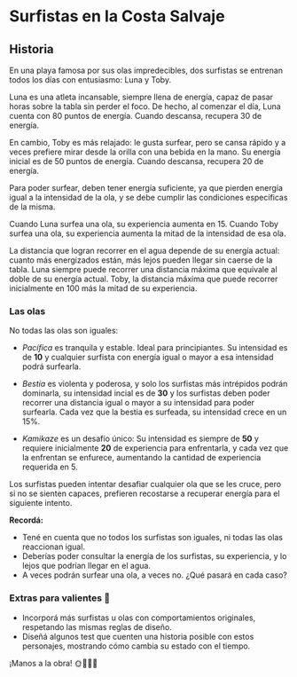 # Surfistas en la Costa Salvaje

## Historia

En una playa famosa por sus olas impredecibles, dos surfistas se entrenan todos los días con entusiasmo: Luna y Toby.

Luna es una atleta incansable, siempre llena de energía, capaz de pasar horas sobre la tabla sin perder el foco. De hecho, al comenzar el día, Luna cuenta con 80 puntos de energía. Cuando descansa, recupera 30 de energía.

En cambio, Toby es más relajado: le gusta surfear, pero se cansa rápido y a veces prefiere mirar desde la orilla con una bebida en la mano. Su energía inicial es de 50 puntos de energía. Cuando descansa, recupera 20 de energía.

Para poder surfear, deben tener energía suficiente, ya que pierden energía igual a la intensidad de la ola, y se debe cumplir las condiciones específicas de la misma.

Cuando Luna surfea una ola, su experiencia aumenta en 15.
Cuando Toby surfea una ola, su experiencia aumenta la mitad de la intensidad de esa ola.

La distancia que logran recorrer en el agua depende de su energía actual: cuanto más energizados están, más lejos pueden llegar sin caerse de la tabla.
Luna siempre puede recorrer una distancia máxima que equivale al doble de su energía actual.
Toby, la distancia máxima que puede recorrer inicialmente en 100 más la mitad de su experiencia.

### Las olas

No todas las olas son iguales:

- *Pacífica* es tranquila y estable. Ideal para principiantes. Su intensidad es de **10** y cualquier surfista con energía igual o mayor a esa intensidad podrá surfearla.

- *Bestia* es violenta y poderosa, y solo los surfistas más intrépidos podrán dominarla, su intensidad incial es de **30** y los surfistas deben poder recorrer una distancia igual o mayor a su intensidad para poder surfearla. Cada vez que la bestia es surfeada, su intensidad crece en un 15%.

- *Kamikaze* es un desafío único: Su intensidad es siempre de **50** y requiere inicialmente **20** de experiencia para enfrentarla, y cada vez que la enfrentan se enfurece, aumentando la cantidad de experiencia requerida en 5.

Los surfistas pueden intentar desafiar cualquier ola que se les cruce, pero si no se sienten capaces, prefieren recostarse a recuperar energía para el siguiente intento. 

**Recordá:**
- Tené en cuenta que no todos los surfistas son iguales, ni todas las olas reaccionan igual.
- Deberías poder consultar la energía de los surfistas, su experiencia, y lo lejos que podrían llegar en el agua.
- A veces podrán surfear una ola, a veces no. ¿Qué pasará en cada caso?


### Extras para valientes 💪

- Incorporá más surfistas u olas con comportamientos originales, respetando las mismas reglas de diseño.
- Diseñá algunos test que cuenten una historia posible con estos personajes, mostrando cómo cambia su estado con el tiempo.

¡Manos a la obra! 🌞🏄‍♀️🌊
